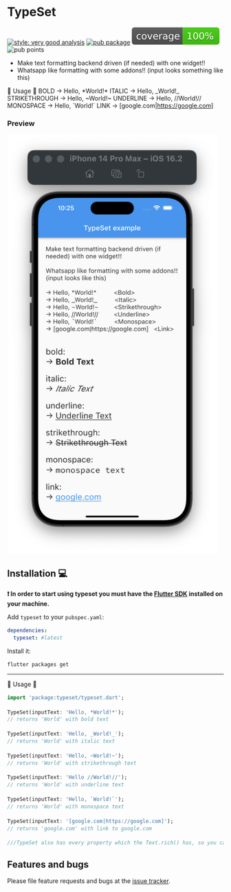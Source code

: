 # TypeSet

[![style: very good analysis][very_good_analysis_badge]][very_good_analysis_link]
[![pub package][pub_badge]][pub_link]
![coverage][coverage_badge]
![pub points][pub_points_badge]

- Make text formatting backend driven (if needed) with one widget!!
- Whatsapp like formatting with some addons!!
(input looks something like this)

🌟 Usage 🌟
BOLD
→ Hello, \*World!*
ITALIC
→ Hello,  \_World!_ 
STRIKETHROUGH
→ Hello, \~World!~
UNDERLINE
→ Hello, //World!// 
MONOSPACE
→ Hello, \`World!`
LINK
→ [google.com|https://google.com] &nbsp;


### Preview
<img width="488" alt="Screenshot 2022-12-13 at 11 56 28" src="/preview.png">



## Installation 💻

**❗ In order to start using typeset you must have the [Flutter SDK][flutter_install_link] installed on your machine.**

Add `typeset` to your `pubspec.yaml`:

```yaml
dependencies:
  typeset: #latest
```

Install it:

```sh
flutter packages get
```

---


🌟 Usage 🌟

```dart
import 'package:typeset/typeset.dart';

TypeSet(inputText: 'Hello, *World!*');
// returns 'World' with bold text

TypeSet(inputText: 'Hello, _World!_');
// returns 'World' with italic text

TypeSet(inputText: 'Hello, ~World!~');
// returns 'World' with strikethrough text

TypeSet(inputText: 'Hello //World!//');
// returns 'World' with underline text

TypeSet(inputText: 'Hello, `World!`');
// returns 'World' with monospace text

TypeSet(inputText: '[google.com|https://google.com]');
// returns 'google.com' with link to google.com

///TypeSet also has every property which the Text.rich() has, so you can configure accordingly

```


## Features and bugs

Please file feature requests and bugs at the [issue tracker][tracker].

[flutter_install_link]: https://docs.flutter.dev/get-started/install
[github_actions_link]: https://docs.github.com/en/actions/learn-github-actions
[logo_black]: https://raw.githubusercontent.com/VGVentures/very_good_brand/main/styles/README/vgv_logo_black.png#gh-light-mode-only
[logo_white]: https://raw.githubusercontent.com/VGVentures/very_good_brand/main/styles/README/vgv_logo_white.png#gh-dark-mode-only
[mason_link]: https://github.com/felangel/mason
[very_good_analysis_badge]: https://img.shields.io/badge/style-very_good_analysis-B22C89.svg
[very_good_analysis_link]: https://pub.dev/packages/very_good_analysis
[very_good_cli_link]: https://pub.dev/packages/very_good_cli
[very_good_coverage_link]: https://github.com/marketplace/actions/very-good-coverage
[very_good_ventures_link]: https://verygood.ventures
[very_good_ventures_link_light]: https://verygood.ventures#gh-light-mode-only
[very_good_ventures_link_dark]: https://verygood.ventures#gh-dark-mode-only
[very_good_workflows_link]: https://github.com/VeryGoodOpenSource/very_good_workflows
[tracker]: https://github.com/rohanjsh/typeset/issues
[pub_badge]: https://img.shields.io/pub/v/typeset.svg
[pub_link]: https://pub.dev/packages/typeset
[coverage_badge]: /coverage_badge.svg
[build_badge]: https://img.shields.io/github/workflow/status/rohanjsh/typeset/ci.svg
[pub_points_badge]: https://img.shields.io/pub/points/typeset


